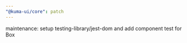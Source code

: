 ```yaml
---
"@kuma-ui/core": patch
---
```


maintenance: setup testing-library/jest-dom and add component test for Box
